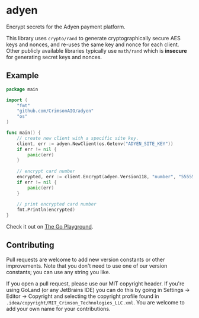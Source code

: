 # adyen
Encrypt secrets for the Adyen payment platform.

This library uses `crypto/rand` to generate cryptographically secure AES keys and nonces,
and re-uses the same key and nonce for each client. Other publicly available libraries
typically use `math/rand` which is **insecure** for generating secret keys and nonces.

## Example

```go
package main

import (
	"fmt"
	"github.com/CrimsonAIO/adyen"
	"os"
)

func main() {
	// create new client with a specific site key.
	client, err := adyen.NewClient(os.Getenv("ADYEN_SITE_KEY"))
	if err != nil {
		panic(err)
	}
	
	// encrypt card number
	encrypted, err := client.Encrypt(adyen.Version118, "number", "5555555555554444")
	if err != nil {
		panic(err)
	}
	
	// print encrypted card number 
	fmt.Println(encrypted)
}
```
Check it out on [The Go Playground](https://play.golang.org/p/6VqHCU6Fj50).

## Contributing
Pull requests are welcome to add new version constants or other improvements.
Note that you don't need to use one of our version constants; you can use any string you like.

If you open a pull request, please use our MIT copyright header.
If you're using GoLand (or any JetBrains IDE) you can do this by going in Settings -> Editor -> Copyright
and selecting the copyright profile found in `.idea/copyright/MIT_Crimson_Technologies_LLC.xml`.
You are welcome to add your own name for your contributions.
